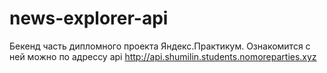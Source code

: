 # news-explorer-api

Бекенд часть дипломного проекта Яндекс.Практикум. Ознакомится с ней можно по адрессу api http://api.shumilin.students.nomoreparties.xyz
